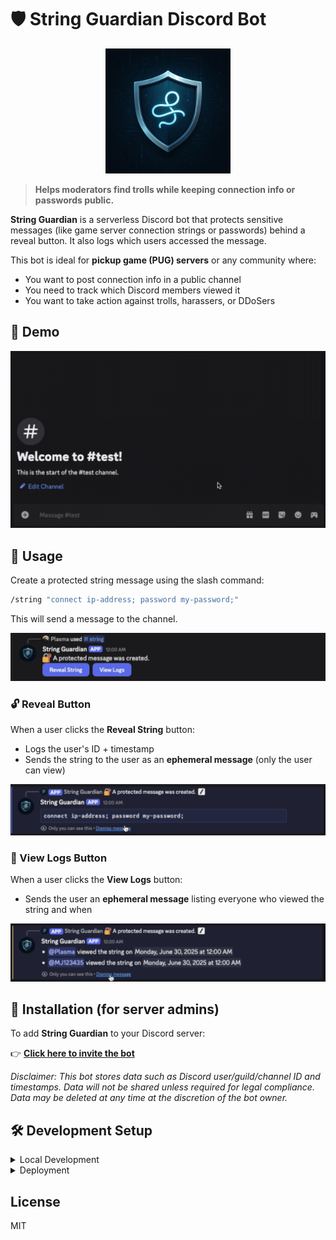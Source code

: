
# 🛡️ String Guardian Discord Bot

<p align="center">
  <img src="assets/string_guardian_logo.png" alt="String Guardian Logo" width="200"/>
</p>

> **Helps moderators find trolls while keeping connection info or passwords public.**

**String Guardian** is a serverless Discord bot that protects sensitive messages (like game server connection strings or passwords) behind a reveal button. It also logs which users accessed the message.

This bot is ideal for **pickup game (PUG) servers** or any community where:
- You want to post connection info in a public channel
- You need to track which Discord members viewed it
- You want to take action against trolls, harassers, or DDoSers

## 🎥 Demo

<img src="assets/string_guardian_demo.gif" alt="Demo GIF"/>

## 📌 Usage

Create a protected string message using the slash command:

```bash
/string "connect ip-address; password my-password;"
```

This will send a message to the channel.

![Protected string create message](assets/demo_screenshot_string_created.png)

### 🔓 Reveal Button

When a user clicks the **Reveal String** button:
- Logs the user's ID + timestamp
- Sends the string to the user as an **ephemeral message** (only the user can view)

![The ephemeral message sent after clicking the reveal string button](assets/demo_screenshot_reveal_string.png)

### 📜 View Logs Button

When a user clicks the **View Logs** button:
- Sends the user an **ephemeral message** listing everyone who viewed the string and when

![The ephemeral message sent after clicking the view logs button](assets/demo_screenshot_view_logs.png)

## 🚀 Installation (for server admins)

To add **String Guardian** to your Discord server:

👉 [**Click here to invite the bot**](https://discord.com/oauth2/authorize?client_id=1387414117106581625)

*Disclaimer: This bot stores data such as Discord user/guild/channel ID and timestamps. Data will not be shared unless required for legal compliance. Data may be deleted at any time at the discretion of the bot owner.*


## 🛠️ Development Setup

<details>
<summary>Local Development</summary>

Ensure that the Discord bot is created on the Discord developer portal.

Create `.dev.vars` and fill the variables as per `.dev.vars.example` using
information from the Discord developer portal.

Install NPM dependencies:
```bash
npm install
```

Register the Discord commands using the registration script:
```bash
npm run register
```

Install and run local development server:
```bash
npm run dev
```

Reset (& run migrations) for the local D1 development database:
```bash
npm run db:reset
```

Ensure Ngrok is installed and run it to provide a reverse proxy to access your
locally-running bot:
```bash
ngrok http 8787
```

Copy the global URL from the Ngrok console and paste it into the
"Interactions URL" input field for your App in the Discord developer portal.

You can now install the bot onto a Discord server and test your locally-running code.

</details>

<details>
<summary>Deployment</summary>

To ensure that the CICD deployment pipeline work, ensure that the following secrets are
configured under **Settings > Secrets and variables > Actions**:
settings are configured:
- `CLOUDFLARE_API_TOKEN`
- `CLOUDFLARE_ACCOUNT_ID`

To ensure that the deployed Cloudflare Worker has the environment variables required for operation,
ensure that the following secrets are configured under **Settings > Variables and Secrets**:
- `APP_ID`
- `BOT_TOKEN`
- `PUBLIC_KEY`


</details>

## License

MIT
